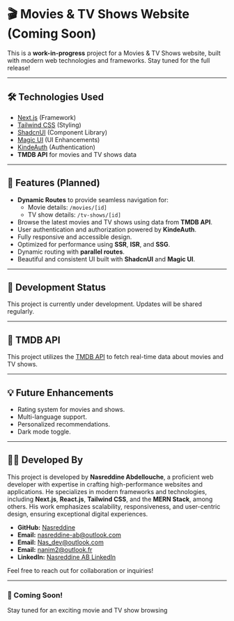 # 🎬 Movies & TV Shows Website (Coming Soon)

This is a **work-in-progress** project for a Movies & TV Shows website, built with modern web technologies and frameworks. Stay tuned for the full release!

---

## 🛠️ Technologies Used
- [Next.js](https://nextjs.org) (Framework)
- [Tailwind CSS](https://tailwindcss.com) (Styling)
- [ShadcnUI](https://shadcn.com) (Component Library)
- [Magic UI](https://magic.design) (UI Enhancements)
- [KindeAuth](https://kinde.com) (Authentication)
- **TMDB API** for movies and TV shows data

---

## 🚀 Features (Planned)
- **Dynamic Routes** to provide seamless navigation for:
  - Movie details: `/movies/[id]`
  - TV show details: `/tv-shows/[id]`
- Browse the latest movies and TV shows using data from **TMDB API**.
- User authentication and authorization powered by **KindeAuth**.
- Fully responsive and accessible design.
- Optimized for performance using **SSR**, **ISR**, and **SSG**.
- Dynamic routing with **parallel routes**.
- Beautiful and consistent UI built with **ShadcnUI** and **Magic UI**.

---

## 📅 Development Status
This project is currently under development. Updates will be shared regularly.

---

## 🔗 TMDB API
This project utilizes the [TMDB API](https://www.themoviedb.org/documentation/api) to fetch real-time data about movies and TV shows.

---

## 💡 Future Enhancements
- Rating system for movies and shows.
- Multi-language support.
- Personalized recommendations.
- Dark mode toggle.

---

## 👨‍💻 Developed By  

This project is developed by **Nasreddine Abdellouche**, a proficient web developer with expertise in crafting high-performance websites and applications. He specializes in modern frameworks and technologies, including **Next.js**, **React.js**, **Tailwind CSS**, and the **MERN Stack**, among others. His work emphasizes scalability, responsiveness, and user-centric design, ensuring exceptional digital experiences.  

- **GitHub:** [Nasreddine](https://github.com/nasrokamora)  
- **Email:** nasreddine-ab@outlook.com
- **Email:** Nas_dev@outlook.com
- **Email:** nanim2@outlook.fr
- **LinkedIn:** [Nasreddine AB LinkedIn](https://www.linkedin.com/in/nasdev)  

Feel free to reach out for collaboration or inquiries!

---

### 📢 Coming Soon!
Stay tuned for an exciting movie and TV show browsing 